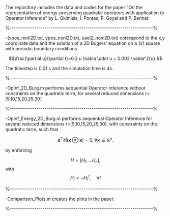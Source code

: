The repository includes the data and codes for the paper "On the representation of energy-preserving quadratic operators with application to Operator Inference" by L. Gkimisis, I. Pontes, P. Goyal and P. Benner.

%----------------------------------------------------------------------%

-(xpos_nonl2D.txt, ypos_nonl2D.txt, usol2_nonl2D.txt) correspond to the x,y coordinate data and the solution of a 2D Bugers' equation on a 1x1 square with periodic boundary conditions

$$\frac{\partial u}{\partial t}=0.2 u  \nabla \cdot u + 0.002 \nabla^2{u}.$$

The timestep is 0.01 s and the simulation time is 4s.

%----------------------------------------------------------------------%

-OpInf_2D_Burg.m performs sequential Operator Inference without constraints on the quadratic term, for several reduced dimensions r=[5,10,15,20,25,30]

%----------------------------------------------------------------------%

-OpInf_Energy_2D_Burg.m performs sequential Operator Inference for several reduced dimensions r=[5,10,15,20,25,30], with constraints on the quadratic term, such that 

$$\mathbf{x}^\top\mathbf{H} \left( \mathbf{x} \otimes \mathbf{x} \right) =0, \forall \mathbf{x} \in \mathbb{R}^n.$$

by enforcing

$$H=[H_1, \dots H_n],$$ with $$H_i = - H_i^T, \quad \forall i$$

%----------------------------------------------------------------------%

-Comparison_Plots.m creates the plots in the paper.

%----------------------------------------------------------------------%
